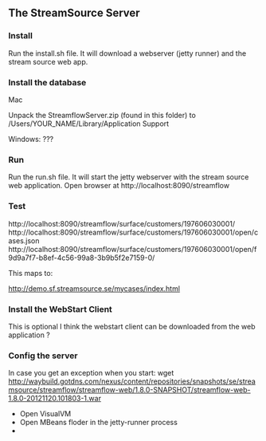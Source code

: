 ## The StreamSource Server

### Install

Run the install.sh file. It will download a webserver (jetty runner) and the stream source web app.

### Install the database

Mac

Unpack the StreamflowServer.zip (found in this folder) to /Users/YOUR_NAME/Library/Application Support

Windows: 
???

### Run

Run the run.sh file. It will start the jetty webserver with the stream source web application.
Open browser at http://localhost:8090/streamflow


### Test


http://localhost:8090/streamflow/surface/customers/197606030001/
http://localhost:8090/streamflow/surface/customers/197606030001/open/cases.json
http://localhost:8090/streamflow/surface/customers/197606030001/open/f9d9a7f7-b8ef-4c56-99a8-3b9b5f2e7159-0/

This maps to:

http://demo.sf.streamsource.se/mycases/index.html

### Install the WebStart Client

This is optional
I think the webstart client can be downloaded from the web application ?


### Config the server

In case you get an exception when you start:
wget http://waybuild.gotdns.com/nexus/content/repositories/snapshots/se/streamsource/streamflow/streamflow-web/1.8.0-SNAPSHOT/streamflow-web-1.8.0-20121120.101803-1.war

* Open VisualVM
* Open MBeans floder in the jetty-runner process
*   